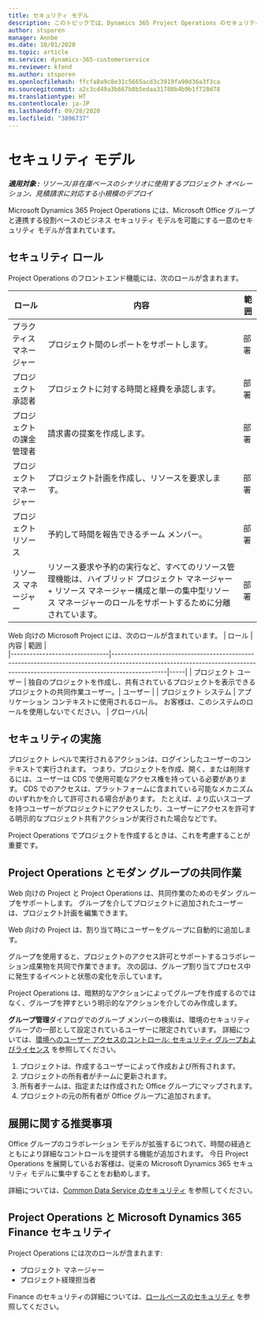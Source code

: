 ```yaml
---
title: セキュリティ モデル
description: このトピックでは、Dynamics 365 Project Operations のセキュリティ モデルについて説明します。
author: stsporen
manager: Annbe
ms.date: 10/01/2020
ms.topic: article
ms.service: dynamics-365-customerservice
ms.reviewer: kfend
ms.author: stsporen
ms.openlocfilehash: ffcfa8a9c8e31c5665acd3c3919fa90d36a3f3ca
ms.sourcegitcommit: a2c3cd49a3b667b8b5edaa31788b4b9b1f728d78
ms.translationtype: HT
ms.contentlocale: ja-JP
ms.lasthandoff: 09/28/2020
ms.locfileid: "3896737"
---
```

# <a name="security-model"></a>セキュリティ モデル

_**適用対象 :** リソース/非在庫ベースのシナリオに使用するプロジェクト オペレーション、見積請求に対応する小規模のデプロイ_

Microsoft Dynamics 365 Project Operations には、Microsoft Office グループと連携する役割ベースのビジネス セキュリティ モデルを可能にする一意のセキュリティ モデルが含まれています。 


## <a name="security-roles"></a>セキュリティ ロール
Project Operations のフロントエンド機能には、次のロールが含まれます。

| ロール                          | 内容                                                                                                                                                                 | 範囲 |
|-------------------------------|-----------------------------------------------------------------------------------------------------------------------------------------------------------------------------|------|
| プラクティス マネージャー              | プロジェクト間のレポートをサポートします。                                                                                                            | 部署              |
| プロジェクト承認者              | プロジェクトに対する時間と経費を承認します。                                                                                                                              | 部署 |
| プロジェクトの課金管理者 | 請求書の提案を作成します。                                                                                                                                                 | 部署 |
| プロジェクト マネージャー               | プロジェクト計画を作成し、リソースを要求します。                                                                                                                              | 部署 |
| プロジェクト リソース              | 予約して時間を報告できるチーム メンバー。                                                                                                          | 部署|
| リソース マネージャー              | リソース要求や予約の実行など、すべてのリソース管理機能は、ハイブリッド プロジェクト マネージャー + リソース マネージャー構成と単一の集中型リソース マネージャーのロールをサポートするために分離されています。 | 部署 |


Web 向けの Microsoft Project には、次のロールが含まれています。
| ロール                          | 内容                                                                                                          | 範囲 |                                                       
|-------------------------------|-----------------------------------------------------------------------------------------------------------------------------------------------------------------------------|-----|
| プロジェクト ユーザー | 独自のプロジェクトを作成し、共有されているプロジェクトを表示できるプロジェクトの共同作業ユーザー。| ユーザー |
| プロジェクト システム | アプリケーション コンテキストに使用されるロール。 お客様は、このシステムのロールを使用しないでください。 | グローバル|

## <a name="security-enforcement"></a>セキュリティの実施
プロジェクト レベルで実行されるアクションは、ログインしたユーザーのコンテキストで実行されます。 つまり、プロジェクトを作成、開く、または削除するには、ユーザーは CDS で使用可能なアクセス権を持っている必要があります。 CDS でのアクセスは、プラットフォームに含まれている可能なメカニズムのいずれかを介して許可される場合があります。 たとえば、より広いスコープを持つユーザーがプロジェクトにアクセスしたり、ユーザーにアクセスを許可する明示的なプロジェクト共有アクションが実行された場合などです。

Project Operations でプロジェクトを作成するときは、これを考慮することが重要です。

## <a name="modern-group-collaboration-with-project-operations"></a>Project Operations とモダン グループの共同作業
Web 向けの Project と Project Operations は、共同作業のためのモダン グループをサポートします。 グループを介してプロジェクトに追加されたユーザーは、プロジェクト計画を編集できます。

Web 向けの Project は、割り当て時にユーザーをグループに自動的に追加します。

グループを使用すると、プロジェクトのアクセス許可とサポートするコラボレーション成果物を共同で作業できます。 次の図は、グループ割り当てプロセス中に発生するイベントと状態の変化を示しています。

Project Operations は、暗黙的なアクションによってグループを作成するのではなく、グループを押すという明示的なアクションを介してのみ作成します。

**グループ管理**ダイアログでのグループ メンバーの検索は、環境のセキュリティ グループの一部として設定されているユーザーに限定されています。 詳細については、[環境へのユーザー アクセスのコントロール: セキュリティ グループおよびライセンス](https://docs.microsoft.com/power-platform/admin/control-user-access) を参照してください。

1. プロジェクトは、作成するユーザーによって作成および所有されます。
2. プロジェクトの所有者がチームに更新されます。
3. 所有者チームは、指定または作成された Office グループにマップされます。
4. プロジェクトの元の所有者が Office グループに追加されます。

## <a name="deployment-recommendation"></a>展開に関する推奨事項
Office グループのコラボレーション モデルが拡張するにつれて、時間の経過とともにより詳細なコントロールを提供する機能が追加されます。 今日 Project Operations を展開しているお客様は、従来の Microsoft Dynamics 365 セキュリティ モデルに集中することをお勧めします。

詳細については、[Common Data Service のセキュリティ](https://docs.microsoft.com/power-platform/admin/wp-security) を参照してください。

## <a name="project-operations-and-microsoft-dynamics-365-finance-security"></a>Project Operations と Microsoft Dynamics 365 Finance セキュリティ
Project Operations には次のロールが含まれます:

- プロジェクト マネージャー
- プロジェクト経理担当者

Finance のセキュリティの詳細については、[ロールベースのセキュリティ](https://docs.microsoft.com/dynamics365/fin-ops-core/dev-itpro/sysadmin/role-based-security) を参照してください。


